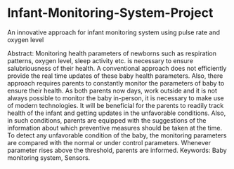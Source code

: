 # Infant-Monitoring-System-Project

An innovative approach for infant monitoring system using pulse rate and oxygen level

Abstract:
Monitoring health parameters of newborns such as respiration patterns, oxygen level, sleep activity etc. is necessary to ensure salubriousness of their health. A conventional approach does not efficiently provide the real time updates of these baby health parameters. Also, there approach requires parents to constantly monitor the parameters of baby to ensure their health. As both parents now days, work outside and it is not always possible to monitor the baby in-person, it is necessary to make use of modern technologies.
It will be beneficial for the parents to readily track health of the infant and getting updates in the unfavorable conditions. Also, in such conditions, parents are equipped with the suggestions of the information about which preventive measures should be taken at the time.
To detect any unfavorable condition of the baby, the monitoring parameters are compared with the normal or under control parameters. Whenever parameter rises above the threshold, parents are informed. 
Keywords:
Baby monitoring system, Sensors.
